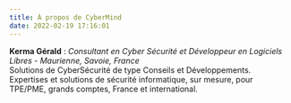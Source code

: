 ```yaml
---
title: À propos de CyberMind
date: 2022-02-19 17:16:01
---
```


**Kerma Gérald** :
*Consultant en Cyber Sécurité et Développeur en Logiciels Libres - Maurienne, Savoie, France* \
Solutions de CyberSécurité de type Conseils et Développements. \
Expertises et solutions de sécurité informatique, sur mesure, pour TPE/PME, grands comptes, France et international.